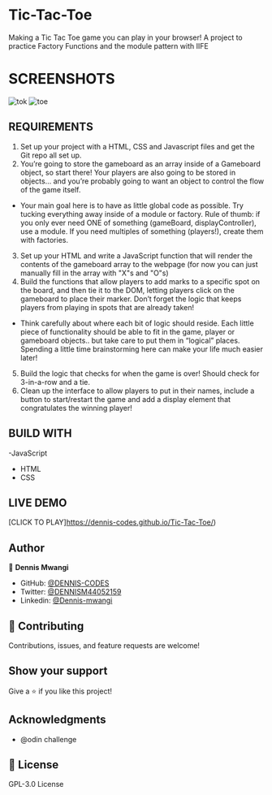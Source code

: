 # Tic-Tac-Toe
Making a Tic Tac Toe game you can play in your browser!
A project to practice Factory Functions and the module pattern with IIFE



# SCREENSHOTS
![tok](https://user-images.githubusercontent.com/65861136/99663980-832ae280-2a78-11eb-85c4-476ee8a2305d.png)
![toe](https://user-images.githubusercontent.com/65861136/99663995-87570000-2a78-11eb-9f2f-49d6774e9c2a.png)

## REQUIREMENTS
1. Set up your project with a HTML, CSS and Javascript files and get the Git repo all set up.
2. You’re going to store the gameboard as an array inside of a Gameboard object, so start there! Your players are also going to be stored in objects… and you’re probably going to want an object to control the flow of the game itself.

- Your main goal here is to have as little global code as possible. Try tucking everything away inside of a module or factory. Rule of thumb: if you only ever need ONE of something (gameBoard, displayController), use a module. If you need multiples of something (players!), create them with factories.

3. Set up your HTML and write a JavaScript function that will render the contents of the gameboard array to the webpage (for now you can just manually fill in the array with "X"s and "O"s)
4. Build the functions that allow players to add marks to a specific spot on the board, and then tie it to the DOM, letting players click on the gameboard to place their marker. Don’t forget the logic that keeps players from playing in spots that are already taken!

- Think carefully about where each bit of logic should reside. Each little piece of functionality should be able to fit in the game, player or gameboard objects.. but take care to put them in “logical” places. Spending a little time brainstorming here can make your life much easier later!

5. Build the logic that checks for when the game is over! Should check for 3-in-a-row and a tie.
6. Clean up the interface to allow players to put in their names, include a button to start/restart the game and add a display element that congratulates the winning player!


## BUILD WITH
-JavaScript
- HTML
- CSS
## LIVE DEMO
[CLICK TO PLAY]https://dennis-codes.github.io/Tic-Tac-Toe/)


## Author

👤 **Dennis Mwangi**

- GitHub: [@DENNIS-CODES](https://github.com/DENNIS-CODES)
- Twitter: [@DENNISM44052159](https://twitter.com/DENNISM44052159)
- Linkedin: [@Dennis-mwangi](https://www.linkedin.com/in/dennis-mwangi-14b7a01b2/)


## 🤝 Contributing

Contributions, issues, and feature requests are welcome!



## Show your support

Give a ⭐️ if you like this project!

## Acknowledgments

- @odin challenge

## 📝 License

 GPL-3.0 License
